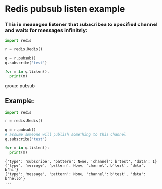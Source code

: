 # Redis pubsub listen example

### This is messages listener that subscribes to specified channel and waits for messages infinitely:

```python
import redis

r = redis.Redis()

q = r.pubsub()
q.subscribe('test')

for m in q.listen():
  print(m)
```


group: pubsub

## Example: 
```python
import redis

r = redis.Redis()

q = r.pubsub()
# assume someone will publish something to this channel
q.subscribe('test')

for m in q.listen():
  print(m)
```
```
{'type': 'subscribe', 'pattern': None, 'channel': b'test', 'data': 1}
{'type': 'message', 'pattern': None, 'channel': b'test', 'data': b'hi'}
{'type': 'message', 'pattern': None, 'channel': b'test', 'data': b'hello'}
...
```

